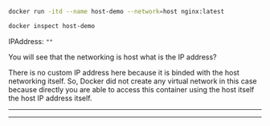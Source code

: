



```bash
docker run -itd --name host-demo --network=host nginx:latest
```

```bash
docker inspect host-demo 
```

IPAddress: `""` 


You will see that the networking is host what is the IP address? 

There is no custom IP address here because it is binded with the host networking itself. So, Docker did not create any virtual network in this case because directly you are able to access this container using the host itself the host IP address itself. 







---
---
